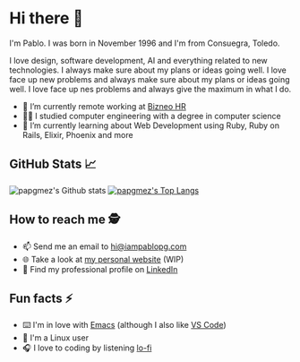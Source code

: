 # Hi there 👋

I'm Pablo. I was born in November 1996 and I'm from Consuegra, Toledo. 

I love design, software development, AI and everything related to new technologies. I always make sure about my plans or ideas going well. I love face up new problems and always make sure about my plans or ideas going well. I love face up nes problems and always give the maximum in what I do. 

- 💼 I’m currently remote working at [Bizneo HR](https://www.bizneo.com)
- 👨‍🎓 I studied computer engineering with a degree in computer science
- 🌱 I’m currently learning about Web Development using Ruby, Ruby on Rails, Elixir, Phoenix and more 


## GitHub Stats 📈
![papgmez's Github stats](https://github-readme-stats.vercel.app/api?username=papgmez&show_icons=true&include_all_commits=true&count_private=true&line_height=20)
[![papgmez's Top Langs](https://github-readme-stats.vercel.app/api/top-langs/?username=papgmez&layout=compact&hide=tex,shell,css,clips&langs_count=9)](https://github.com/anuraghazra/github-readme-stats)

## How to reach me 🕵️ 
- 📫 Send me an email to hi@iampablopg.com
- 🌐 Take a look at [my personal website](https://iampablopg.herokuapp.com/) (WIP)
- 👔 Find my professional profile on [LinkedIn](https://www.linkedin.com/in/pablo-palomino-g%C3%B3mez-27705712a)
## Fun facts ⚡
- ⌨️ I'm in love with [Emacs](https://www.gnu.org/software/emacs/) (although I also like [VS Code](https://code.visualstudio.com/))
- 🐧 I'm a Linux user
- 🎧 I love to coding by listening [lo-fi](https://en.wikipedia.org/wiki/Lo-fi_music)
